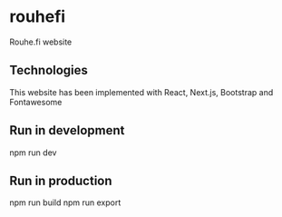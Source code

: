 # rouhefi
Rouhe.fi website

## Technologies
This website has been implemented with React, Next.js, Bootstrap and Fontawesome

## Run in development
npm run dev

## Run in production
npm run build
npm run export
